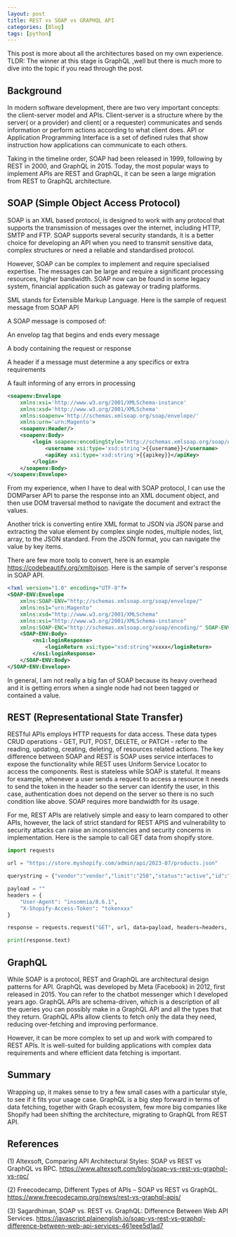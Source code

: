 ```yaml
---
layout: post
title: REST vs SOAP vs GRAPHQL API
categories: [Blog]
tags: [python]
---
```


This post is more about all the architectures based on my own experience. TLDR: The winner at this stage is GraphQL ,well but there is much more to dive into the topic if you read through the post.

## Background

In modern software development, there are two very important concepts: the client-server model and APIs. Client-server is a structure where by the server( or a provider) and client( or a requester) communicates and sends information or perform actions according to what client does. API or Application Programming Interface is a set of defined rules that show instruction how applications can communicate to each others. 

Taking in the timeline order, SOAP had been released in 1999, following by REST in 2000, and GraphQL in 2015. Today, the most popular ways to implement APIs are REST and GraphQL, it can be seen a large migration from REST to GraphQL architecture.

## SOAP (Simple Object Access Protocol)

SOAP is an XML based protocol, is designed to work with any protocol that supports the transmission of messages over the internet, including HTTP, SMTP and FTP. SOAP supports several security standards, it is a better choice for developing an API when you need to transmit sensitive data, complex structures or need a reliable and standardised protocol. 

However, SOAP can be complex to implement and require specialised expertise. The messages can be large and require a significant processing resources, higher bandwidth. SOAP now can be found in some legacy system, financial application such as gateway or trading platforms.

SML stands for Extensible Markup Language. Here is the sample of request message from SOAP API

A SOAP message is composed of:

An envelop tag that begins and ends every message

A body containing the request or response

A header if a message must determine a any specifics or extra requirements

A fault informing of any errors in processing

```xml
<soapenv:Envelope
	xmlns:xsi='http://www.w3.org/2001/XMLSchema-instance'
	xmlns:xsd='http://www.w3.org/2001/XMLSchema'
	xmlns:soapenv='http://schemas.xmlsoap.org/soap/envelope/'
	xmlns:urn='urn:Magento'>
	<soapenv:Header/>
	<soapenv:Body>
		<login soapenv:encodingStyle='http://schemas.xmlsoap.org/soap/encoding/'>
			<username xsi:type='xsd:string'>{{username}}</username>
			<apiKey xsi:type='xsd:string'>{{apikey}}</apiKey>
		</login>
	</soapenv:Body>
</soapenv:Envelope>
```
From my experience, when I have to deal with SOAP protocol, I can use the DOMParser API to parse the response into an XML document object, and then use DOM traversal method to navigate the document and extract the values.

Another trick is converting entire XML format to JSON via JSON parse and extracting the value element by complex single nodes, multiple nodes, list, array, to the JSON standard. From the JSON format, you can navigate the value by key items.

There are few more tools to convert, here is an example https://codebeautify.org/xmltojson. Here is the sample of server's response in SOAP API.

```xml
<?xml version="1.0" encoding="UTF-8"?>
<SOAP-ENV:Envelope
	xmlns:SOAP-ENV="http://schemas.xmlsoap.org/soap/envelope/"
	xmlns:ns1="urn:Magento"
	xmlns:xsd="http://www.w3.org/2001/XMLSchema"
	xmlns:xsi="http://www.w3.org/2001/XMLSchema-instance"
	xmlns:SOAP-ENC="http://schemas.xmlsoap.org/soap/encoding/" SOAP-ENV:encodingStyle="http://schemas.xmlsoap.org/soap/encoding/">
	<SOAP-ENV:Body>
		<ns1:loginResponse>
			<loginReturn xsi:type="xsd:string">xxxx</loginReturn>
		</ns1:loginResponse>
	</SOAP-ENV:Body>
</SOAP-ENV:Envelope>
```
In general, I am not really a big fan of SOAP because its heavy overhead and it is getting errors when a single node had not been tagged or contained a value.

## REST (Representational State Transfer)

RESTful APIs employs HTTP requests for data access. These data types CRUD operations - GET, PUT, POST, DELETE, or PATCH - refer to the reading, updating, creating, deleting, of resources related actions. The key difference between SOAP and REST is SOAP uses service interfaces to expose the functionality while REST uses Uniform Service Locator to access the components. Rest is stateless while SOAP is stateful. It means for example, whenever a user sends a request to access a resource it needs to send the token in the header so the server can identify the user, in this case, authentication does not depend on the server so there is no such condition like above. SOAP requires more bandwidth for its usage.

For me, REST APIs are relatively simple and easy to learn compared to other APIs, however, the lack of strict standard for REST APIS and vulnerability to security attacks can raise an inconsistencies and security concerns in implementation. Here is the sample to call GET data from shopify store.

```python
import requests

url = "https://store.myshopify.com/admin/api/2023-07/products.json"

querystring = {"vendor":"vendor","limit":"250","status":"active","id":"123"}

payload = ""
headers = {
    "User-Agent": "insomnia/8.6.1",
    "X-Shopify-Access-Token": "tokenxxx"
}

response = requests.request("GET", url, data=payload, headers=headers, params=querystring)

print(response.text)
```

## GraphQL

While SOAP is a protocol, REST and GraphQL are architectural design patterns for API. GraphQL was developed by Meta (Facebook) in 2012, first released in 2015. You can refer to the chatbot messenger which I developed years ago. GraphQL APIs are schema-driven, which is a description of all the queries you can possibly make in a GraphQL API and all the types that they return. GraphQL APIs allow clients to fetch only the data they need, reducing over-fetching and improving performance.

However, it can be more complex to set up and work with compared to REST APIs. It is well-suited for building applications with complex data requirements and where efficient data fetching is important.

## Summary

Wrapping up, it makes sense to try a few small cases with a particular style, to see if it fits your usage case. GraphQL is a big step forward in terms of data fetching, together with Graph ecosystem, few more big companies like Shopify had been shifting the architecture, migrating to GraphQL from REST API.

## References

(1) Altexsoft, Comparing API Architectural Styles: SOAP vs REST vs GraphQL vs RPC. https://www.altexsoft.com/blog/soap-vs-rest-vs-graphql-vs-rpc/

(2) Freecodecamp, Different Types of APIs – SOAP vs REST vs GraphQL. https://www.freecodecamp.org/news/rest-vs-graphql-apis/

(3) Sagardhiman, SOAP vs. REST vs. GraphQL: Difference Between Web API Services. https://javascript.plainenglish.io/soap-vs-rest-vs-graphql-difference-between-web-api-services-461eee5d1ad7

